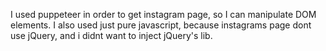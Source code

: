 I used puppeteer in order to get instagram page, so I can manipulate DOM elements.
I also used just pure javascript, because instagrams page dont use jQuery, and i didnt want to inject jQuery's lib.
